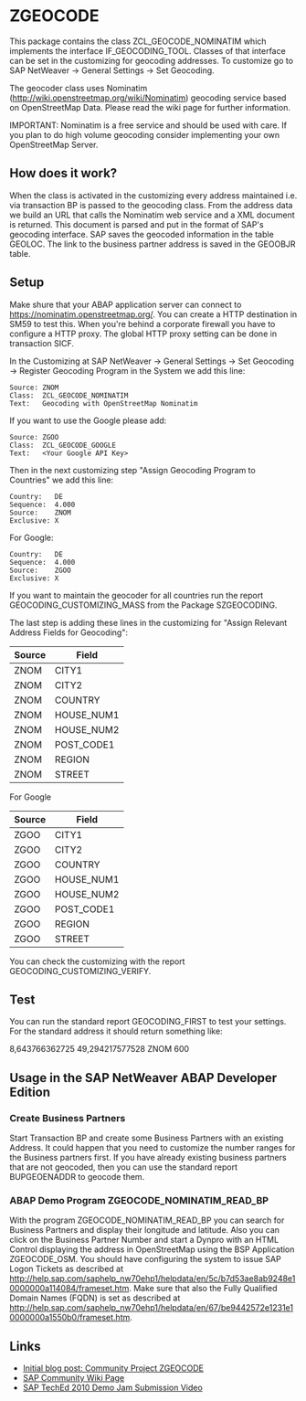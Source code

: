 # ZGEOCODE

This package contains the class ZCL_GEOCODE_NOMINATIM which implements the interface IF_GEOCODING_TOOL. Classes of that interface can be set in the customizing for geocoding addresses. To customize go to SAP NetWeaver -> General Settings -> Set Geocoding.

The geocoder class uses Nominatim (http://wiki.openstreetmap.org/wiki/Nominatim) geocoding service based on OpenStreetMap Data. Please read the wiki page for further information.

IMPORTANT: Nominatim is a free service and should be used with care. If you plan to do high volume geocoding consider implementing your own OpenStreetMap Server.

## How does it work?

When the class is activated in the customizing every address maintained i.e. via transaction BP is passed to the geocoding class. From the address data we build an URL that calls the Nominatim web service and a XML document is returned. This document is parsed and put in the format of SAP's geocoding interface. SAP saves the geocoded information in the table GEOLOC. The link to the business partner address is saved in the GEOOBJR table.

## Setup

Make shure that your ABAP application server can connect to https://nominatim.openstreetmap.org/. You can create a HTTP destination in SM59 to test this. When you're behind a corporate firewall you have to configure a HTTP proxy. The global HTTP proxy setting can be done in transaction SICF.

In the Customizing at SAP NetWeaver -> General Settings -> Set Geocoding -> Register Geocoding Program in the System we add this line:

```
Source: ZNOM
Class:  ZCL_GEOCODE_NOMINATIM
Text:   Geocoding with OpenStreetMap Nominatim
```

If you want to use the Google please add:

```
Source: ZGOO
Class:  ZCL_GEOCODE_GOOGLE
Text:   <Your Google API Key>
```

Then in the next customizing step "Assign Geocoding Program to Countries" we add this line:

```
Country:   DE
Sequence:  4.000
Source:    ZNOM
Exclusive: X
```

For Google:

```
Country:   DE
Sequence:  4.000
Source:    ZGOO
Exclusive: X
```

If you want to maintain the geocoder for all countries run the report GEOCODING_CUSTOMIZING_MASS from the Package SZGEOCODING.

The last step is adding these lines in the customizing for "Assign Relevant Address Fields for Geocoding":

| Source | Field      |
| ------ | ---------- |
| ZNOM   | CITY1      |
| ZNOM   | CITY2      |
| ZNOM   | COUNTRY    |
| ZNOM   | HOUSE_NUM1 |
| ZNOM   | HOUSE_NUM2 |
| ZNOM   | POST_CODE1 |
| ZNOM   | REGION     |
| ZNOM   | STREET     |

For Google

| Source | Field      |
| ------ | ---------- |
| ZGOO   | CITY1      |
| ZGOO   | CITY2      |
| ZGOO   | COUNTRY    |
| ZGOO   | HOUSE_NUM1 |
| ZGOO   | HOUSE_NUM2 |
| ZGOO   | POST_CODE1 |
| ZGOO   | REGION     |
| ZGOO   | STREET     |

You can check the customizing with the report GEOCODING_CUSTOMIZING_VERIFY.

## Test

You can run the standard report GEOCODING_FIRST to test your settings. For the standard address it should return something like:

8,643766362725 49,294217577528 ZNOM 600

## Usage in the SAP NetWeaver ABAP Developer Edition

### Create Business Partners

Start Transaction BP and create some Business Partners with an existing Address. It could happen that you need to customize the number ranges for the Business partners first. If you have already existing business partners that are not geocoded, then you can use the standard report BUPGEOENADDR to geocode them.

### ABAP Demo Program ZGEOCODE_NOMINATIM_READ_BP

With the program ZGEOCODE_NOMINATIM_READ_BP you can search for Business Partners and display their longitude and latitude. Also you can click on the Business Partner Number and start a Dynpro with an HTML Control displaying the address in OpenStreetMap using the BSP Application ZGEOCODE_OSM. You should have configuring the system to issue SAP Logon Tickets as described at http://help.sap.com/saphelp_nw70ehp1/helpdata/en/5c/b7d53ae8ab9248e10000000a114084/frameset.htm. Make sure that also the Fully Qualified Domain Names (FQDN) is set as described at http://help.sap.com/saphelp_nw70ehp1/helpdata/en/67/be9442572e1231e10000000a1550b0/frameset.htm.

## Links

- [Initial blog post: Community Project ZGEOCODE](https://blogs.sap.com/2010/04/10/community-project-zgeocode/)
- [SAP Community Wiki Page](https://wiki.scn.sap.com/wiki/display/ABAP/ZGEOCODE)
- [SAP TechEd 2010 Demo Jam Submission Video](https://youtu.be/t6FFTUHm7ns)
